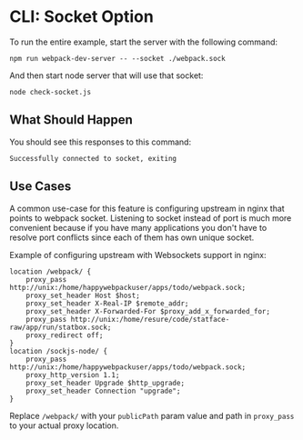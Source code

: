 # CLI: Socket Option

To run the entire example, start the server with the following command:

```console
npm run webpack-dev-server -- --socket ./webpack.sock
```

And then start node server that will use that socket:

```console
node check-socket.js
```

## What Should Happen

You should see this responses to this command:

```console
Successfully connected to socket, exiting
```

## Use Cases

A common use-case for this feature is configuring upstream in nginx that points
to webpack socket. Listening to socket instead of port is much more convenient
because if you have many applications you don't have to resolve port conflicts
since each of them has own unique socket.

Example of configuring upstream with Websockets support in nginx:

```
location /webpack/ {
	proxy_pass http://unix:/home/happywebpackuser/apps/todo/webpack.sock;
	proxy_set_header Host $host;
	proxy_set_header X-Real-IP $remote_addr;
	proxy_set_header X-Forwarded-For $proxy_add_x_forwarded_for;
	proxy_pass http://unix:/home/resure/code/statface-raw/app/run/statbox.sock;
	proxy_redirect off;
}
location /sockjs-node/ {
	proxy_pass http://unix:/home/happywebpackuser/apps/todo/webpack.sock;
	proxy_http_version 1.1;
	proxy_set_header Upgrade $http_upgrade;
	proxy_set_header Connection "upgrade";
}
```

Replace `/webpack/` with your `publicPath` param value and path in `proxy_pass`
to your actual proxy location.
